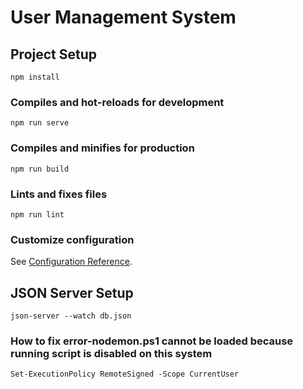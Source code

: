 # User Management System

## Project Setup
```
npm install
```

### Compiles and hot-reloads for development
```
npm run serve
```

### Compiles and minifies for production
```
npm run build
```

### Lints and fixes files
```
npm run lint
```

### Customize configuration
See [Configuration Reference](https://cli.vuejs.org/config/).

## JSON Server Setup
```
json-server --watch db.json
```
### How to fix error-nodemon.ps1 cannot be loaded because running script is disabled on this system
```
Set-ExecutionPolicy RemoteSigned -Scope CurrentUser
```